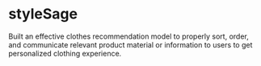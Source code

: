 # styleSage
Built an effective clothes recommendation model to properly sort, order, and communicate relevant product material or information to users to get personalized clothing experience.
